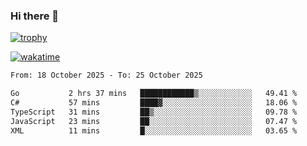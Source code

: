 ### Hi there 👋

[![trophy](https://github-profile-trophy.vercel.app/?username=cxnky&theme=dracula)](https://github.com/ryo-ma/github-profile-trophy)

[![wakatime](https://wakatime.com/badge/user/1c39c599-5497-41b9-a5be-2c4676e7fd23.svg)](https://wakatime.com/@1c39c599-5497-41b9-a5be-2c4676e7fd23)
<!--START_SECTION:waka-->

```txt
From: 18 October 2025 - To: 25 October 2025

Go           2 hrs 37 mins   ████████████▒░░░░░░░░░░░░   49.41 %
C#           57 mins         ████▓░░░░░░░░░░░░░░░░░░░░   18.06 %
TypeScript   31 mins         ██▒░░░░░░░░░░░░░░░░░░░░░░   09.78 %
JavaScript   23 mins         ██░░░░░░░░░░░░░░░░░░░░░░░   07.47 %
XML          11 mins         █░░░░░░░░░░░░░░░░░░░░░░░░   03.65 %
```

<!--END_SECTION:waka-->
